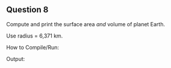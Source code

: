 ## Question 8

Compute and print the surface area *and* volume of planet Earth.

Use radius = 6,371 km.

How to Compile/Run:

Output:
